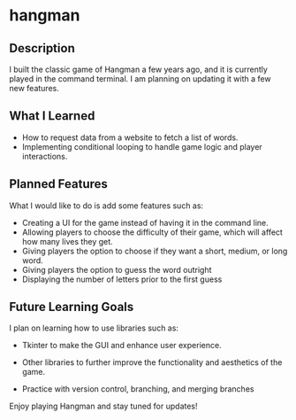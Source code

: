 # hangman

## Description

I built the classic game of Hangman a few years ago, and it is currently played in the command terminal. I am planning on updating it with a few new features.

## What I Learned

- How to request data from a website to fetch a list of words.
- Implementing conditional looping to handle game logic and player interactions.

## Planned Features

What I would like to do is add some features such as:

- Creating a UI for the game instead of having it in the command line.
- Allowing players to choose the difficulty of their game, which will affect how many lives they get.
- Giving players the option to choose if they want a short, medium, or long word.
- Giving players the option to guess the word outright
- Displaying the number of letters prior to the first guess

## Future Learning Goals

I plan on learning how to use libraries such as:

- Tkinter to make the GUI and enhance user experience.
- Other libraries to further improve the functionality and aesthetics of the game.

- Practice with version control, branching, and merging branches


Enjoy playing Hangman and stay tuned for updates!





